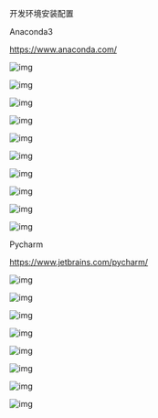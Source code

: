 开发环境安装配置

 

Anaconda3

https://www.anaconda.com/

 

![img](./1.环境.assets/wps32.jpg) 

![img](./1.环境.assets/wps33.jpg) 

![img](./1.环境.assets/wps34.jpg) 

![img](./1.环境.assets/wps35.jpg) 

![img](./1.环境.assets/wps36.jpg) 

![img](./1.环境.assets/wps37.jpg) 

![img](./1.环境.assets/wps38.jpg) 

![img](./1.环境.assets/wps39.jpg) 

![img](./1.环境.assets/wps40.jpg) 

![img](./1.环境.assets/wps41.jpg) 

 

 

 

 

 

 

 

 

 

Pycharm

https://www.jetbrains.com/pycharm/

 

![img](./1.环境.assets/wps42.jpg) 

![img](./1.环境.assets/wps43.jpg) 

![img](./1.环境.assets/wps44.jpg) 

![img](./1.环境.assets/wps45.jpg) 

![img](./1.环境.assets/wps46.jpg) 

![img](./1.环境.assets/wps47.jpg) 

![img](./1.环境.assets/wps48.jpg) 

 

 

 

![img](./1.环境.assets/wps49.jpg) 